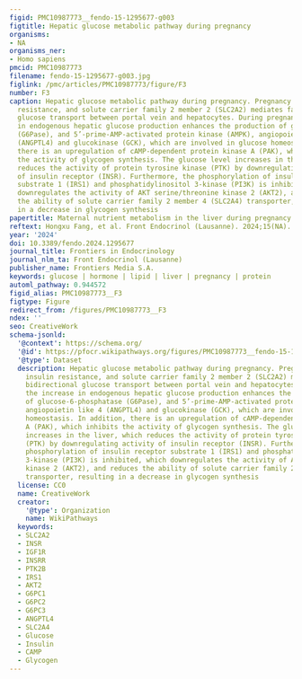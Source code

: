 ```yaml
---
figid: PMC10987773__fendo-15-1295677-g003
figtitle: Hepatic glucose metabolic pathway during pregnancy
organisms:
- NA
organisms_ner:
- Homo sapiens
pmcid: PMC10987773
filename: fendo-15-1295677-g003.jpg
figlink: /pmc/articles/PMC10987773/figure/F3
number: F3
caption: Hepatic glucose metabolic pathway during pregnancy. Pregnancy induces insulin
  resistance, and solute carrier family 2 member 2 (SLC2A2) mediates facilitated bidirectional
  glucose transport between portal vein and hepatocytes. During pregnancy, the increase
  in endogenous hepatic glucose production enhances the production of glucose-6-phosphatase
  (G6Pase), and 5’-prime-AMP-activated protein kinase (AMPK), angiopoietin like 4
  (ANGPTL4) and glucokinase (GCK), which are involved in glucose homeostasis. In addition,
  there is an upregulation of cAMP-dependent protein kinase A (PAK), which inhibits
  the activity of glycogen synthesis. The glucose level increases in the liver, which
  reduces the activity of protein tyrosine kinase (PTK) by downregulating activity
  of insulin receptor (INSR). Furthermore, the phosphorylation of insulin receptor
  substrate 1 (IRS1) and phosphatidylinositol 3-kinase (PI3K) is inhibited, which
  downregulates the activity of AKT serine/threonine kinase 2 (AKT2), and reduces
  the ability of solute carrier family 2 member 4 (SLC2A4) transporter, resulting
  in a decrease in glycogen synthesis
papertitle: Maternal nutrient metabolism in the liver during pregnancy
reftext: Hongxu Fang, et al. Front Endocrinol (Lausanne). 2024;15(NA).
year: '2024'
doi: 10.3389/fendo.2024.1295677
journal_title: Frontiers in Endocrinology
journal_nlm_ta: Front Endocrinol (Lausanne)
publisher_name: Frontiers Media S.A.
keywords: glucose | hormone | lipid | liver | pregnancy | protein
automl_pathway: 0.944572
figid_alias: PMC10987773__F3
figtype: Figure
redirect_from: /figures/PMC10987773__F3
ndex: ''
seo: CreativeWork
schema-jsonld:
  '@context': https://schema.org/
  '@id': https://pfocr.wikipathways.org/figures/PMC10987773__fendo-15-1295677-g003.html
  '@type': Dataset
  description: Hepatic glucose metabolic pathway during pregnancy. Pregnancy induces
    insulin resistance, and solute carrier family 2 member 2 (SLC2A2) mediates facilitated
    bidirectional glucose transport between portal vein and hepatocytes. During pregnancy,
    the increase in endogenous hepatic glucose production enhances the production
    of glucose-6-phosphatase (G6Pase), and 5’-prime-AMP-activated protein kinase (AMPK),
    angiopoietin like 4 (ANGPTL4) and glucokinase (GCK), which are involved in glucose
    homeostasis. In addition, there is an upregulation of cAMP-dependent protein kinase
    A (PAK), which inhibits the activity of glycogen synthesis. The glucose level
    increases in the liver, which reduces the activity of protein tyrosine kinase
    (PTK) by downregulating activity of insulin receptor (INSR). Furthermore, the
    phosphorylation of insulin receptor substrate 1 (IRS1) and phosphatidylinositol
    3-kinase (PI3K) is inhibited, which downregulates the activity of AKT serine/threonine
    kinase 2 (AKT2), and reduces the ability of solute carrier family 2 member 4 (SLC2A4)
    transporter, resulting in a decrease in glycogen synthesis
  license: CC0
  name: CreativeWork
  creator:
    '@type': Organization
    name: WikiPathways
  keywords:
  - SLC2A2
  - INSR
  - IGF1R
  - INSRR
  - PTK2B
  - IRS1
  - AKT2
  - G6PC1
  - G6PC2
  - G6PC3
  - ANGPTL4
  - SLC2A4
  - Glucose
  - Insulin
  - CAMP
  - Glycogen
---
```

